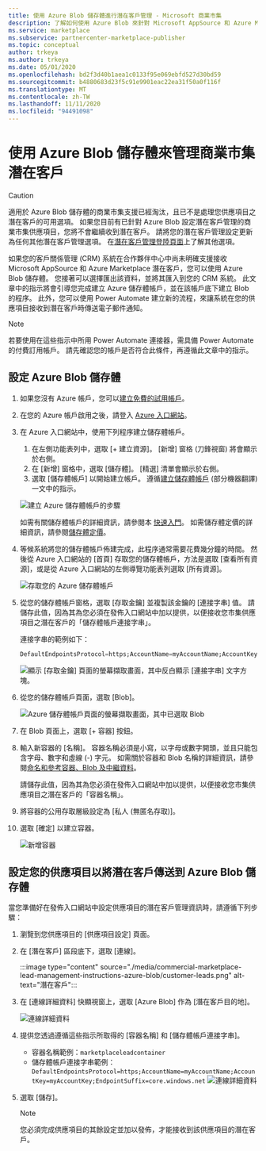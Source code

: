 ```yaml
---
title: 使用 Azure Blob 儲存體進行潛在客戶管理 - Microsoft 商業市集
description: 了解如何使用 Azure Blob 來針對 Microsoft AppSource 和 Azure Marketplace 設定潛在客戶
ms.service: marketplace
ms.subservice: partnercenter-marketplace-publisher
ms.topic: conceptual
author: trkeya
ms.author: trkeya
ms.date: 05/01/2020
ms.openlocfilehash: bd2f3d40b1aea1c0133f95e069ebfd527d30bd59
ms.sourcegitcommit: b4880683d23f5c91e9901eac22ea31f50a0f116f
ms.translationtype: MT
ms.contentlocale: zh-TW
ms.lasthandoff: 11/11/2020
ms.locfileid: "94491098"
---
```

# <a name="use-azure-blob-storage-to-manage-commercial-marketplace-leads"></a>使用 Azure Blob 儲存體來管理商業市集潛在客戶

>[!Caution]
>適用於 Azure Blob 儲存體的商業市集支援已經淘汰，且已不是處理您供應項目之潛在客戶的可用選項。 如果您目前有已針對 Azure Blob 設定潛在客戶管理的商業市集供應項目，您將不會繼續收到潛在客戶。 請將您的潛在客戶管理設定更新為任何其他潛在客戶管理選項。 在[潛在客戶管理登陸頁面](./commercial-marketplace-get-customer-leads.md)上了解其他選項。

 如果您的客戶關係管理 (CRM) 系統在合作夥伴中心中尚未明確支援接收 Microsoft AppSource 和 Azure Marketplace 潛在客戶，您可以使用 Azure Blob 儲存體。 您接著可以選擇匯出該資料，並將其匯入到您的 CRM 系統。 此文章中的指示將會引導您完成建立 Azure 儲存體帳戶，並在該帳戶底下建立 Blob 的程序。 此外，您可以使用 Power Automate 建立新的流程，來讓系統在您的供應項目接收到潛在客戶時傳送電子郵件通知。

>[!NOTE]
>若要使用在這些指示中所用 Power Automate 連接器，需具備 Power Automate 的付費訂用帳戶。 請先確認您的帳戶是否符合此條件，再遵循此文章中的指示。

## <a name="configure-azure-blob-storage"></a>設定 Azure Blob 儲存體

1. 如果您沒有 Azure 帳戶，您可以[建立免費的試用帳戶](https://azure.microsoft.com/pricing/free-trial/)。

2. 在您的 Azure 帳戶啟用之後，請登入 [Azure 入口網站](https://portal.azure.com)。

3. 在 Azure 入口網站中，使用下列程序建立儲存體帳戶。  
    1. 在左側功能表列中，選取 [+ 建立資源]。  [新增] 窗格 (刀鋒視窗) 將會顯示於右側。
    2. 在 [新增] 窗格中，選取 [儲存體]。  [精選] 清單會顯示於右側。
    3. 選取 [儲存體帳戶] 以開始建立帳戶。  遵循[建立儲存體帳戶](../../storage/common/storage-account-create.md?tabs=azure-portal) \(部分機器翻譯\) 一文中的指示。

    ![建立 Azure 儲存體帳戶的步驟](./media/commercial-marketplace-lead-management-instructions-azure-blob/azure-storage-create.png)

    如需有關儲存體帳戶的詳細資訊，請參閱本 [快速入門](../../storage/blobs/storage-quickstart-blobs-portal.md)。  如需儲存體定價的詳細資訊，請參閱[儲存體定價](https://azure.microsoft.com/pricing/details/storage/)。

4. 等候系統將您的儲存體帳戶佈建完成，此程序通常需要花費幾分鐘的時間。  然後從 Azure 入口網站的 [首頁] 存取您的儲存體帳戶，方法是選取 [查看所有資源]，或是從 Azure 入口網站的左側導覽功能表列選取 [所有資源]。

    ![存取您的 Azure 儲存體帳戶](./media/commercial-marketplace-lead-management-instructions-azure-blob/azure-storage-access.png)

5. 從您的儲存體帳戶窗格，選取 [存取金鑰] 並複製該金鑰的 [連接字串] 值。 請儲存此值，因為其為您必須在發佈入口網站中加以提供，以便接收您市集供應項目之潛在客戶的「儲存體帳戶連接字串」。

     連接字串的範例如下：

     ```sql
     DefaultEndpointsProtocol=https;AccountName=myAccountName;AccountKey=myAccountKey;EndpointSuffix=core.windows.net
     ```

    ![顯示 [存取金鑰] 頁面的螢幕擷取畫面，其中反白顯示 [連接字串] 文字方塊。](./media/commercial-marketplace-lead-management-instructions-azure-blob/azure-storage-keys-2.png)

6. 從您的儲存體帳戶頁面，選取 [Blob]。

   ![Azure 儲存體帳戶頁面的螢幕擷取畫面，其中已選取 Blob](./media/commercial-marketplace-lead-management-instructions-azure-blob/select-blobs.png)

7. 在 Blob 頁面上，選取 [+ 容器] 按鈕。

8. 輸入新容器的 [名稱]。 容器名稱必須是小寫，以字母或數字開頭，並且只能包含字母、數字和虛線 (-) 字元。 如需關於容器和 Blob 名稱的詳細資訊，請參閱[命名和參考容器、Blob 及中繼資料](/rest/api/storageservices/naming-and-referencing-containers--blobs--and-metadata)。

    請儲存此值，因為其為您必須在發佈入口網站中加以提供，以便接收您市集供應項目之潛在客戶的「容器名稱」。

9. 將容器的公用存取層級設定為 [私人 (無匿名存取)]。

10. 選取 [確定] 以建立容器。

    ![新增容器](./media/commercial-marketplace-lead-management-instructions-azure-blob/new-container.png)

## <a name="configure-your-offer-to-send-leads-to-azure-blob-storage"></a>設定您的供應項目以將潛在客戶傳送到 Azure Blob 儲存體

當您準備好在發佈入口網站中設定供應項目的潛在客戶管理資訊時，請遵循下列步驟：

1. 瀏覽到您供應項目的 [供應項目設定] 頁面。
2. 在 [潛在客戶] 區段底下，選取 [連線]。

    :::image type="content" source="./media/commercial-marketplace-lead-management-instructions-azure-blob/customer-leads.png" alt-text="潛在客戶":::

3. 在 [連線詳細資料] 快顯視窗上，選取 [Azure Blob] 作為 [潛在客戶目的地]。

    ![連線詳細資料](./media/commercial-marketplace-lead-management-instructions-azure-blob/connect-details.png) 

4. 提供您透過遵循這些指示所取得的 [容器名稱] 和 [儲存體帳戶連接字串]。

    * 容器名稱範例：`marketplaceleadcontainer`
    * 儲存體帳戶連接字串範例：`DefaultEndpointsProtocol=https;AccountName=myAccountName;AccountKey=myAccountKey;EndpointSuffix=core.windows.net` ![連線詳細資料](./media/commercial-marketplace-lead-management-instructions-azure-blob/connection-details.png) 

5. 選取 [儲存]。

    > [!NOTE]
    > 您必須完成供應項目的其餘設定並加以發佈，才能接收到該供應項目的潛在客戶。